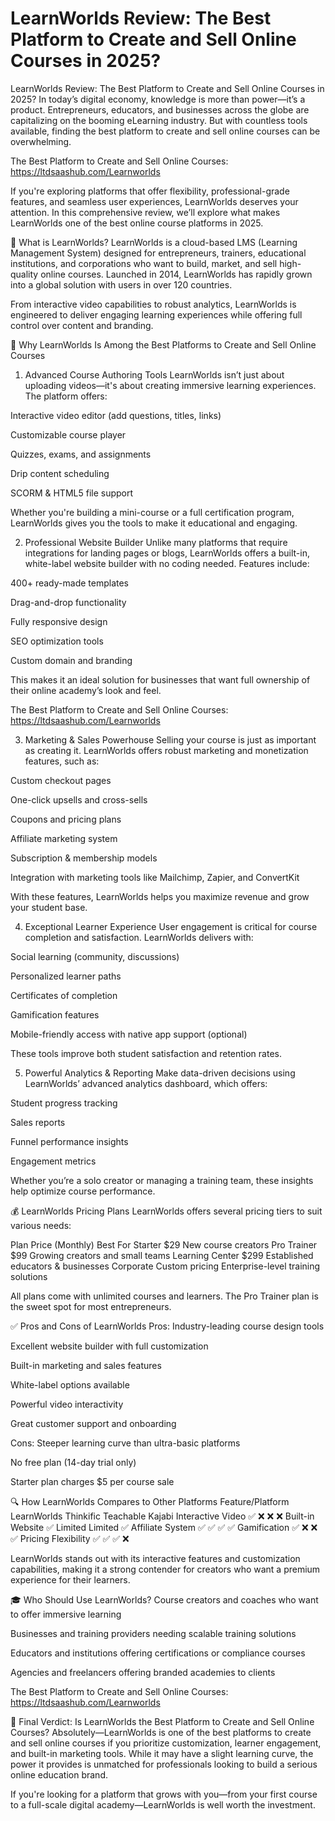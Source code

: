 # LearnWorlds Review: The Best Platform to Create and Sell Online Courses in 2025?



LearnWorlds Review: The Best Platform to Create and Sell Online Courses in 2025?
In today’s digital economy, knowledge is more than power—it’s a product. Entrepreneurs, educators, and businesses across the globe are capitalizing on the booming eLearning industry. But with countless tools available, finding the best platform to create and sell online courses can be overwhelming.


The Best Platform to Create and Sell Online Courses: https://ltdsaashub.com/Learnworlds


If you're exploring platforms that offer flexibility, professional-grade features, and seamless user experiences, LearnWorlds deserves your attention. In this comprehensive review, we’ll explore what makes LearnWorlds one of the best online course platforms in 2025.

🌟 What is LearnWorlds?
LearnWorlds is a cloud-based LMS (Learning Management System) designed for entrepreneurs, trainers, educational institutions, and corporations who want to build, market, and sell high-quality online courses. Launched in 2014, LearnWorlds has rapidly grown into a global solution with users in over 120 countries.

From interactive video capabilities to robust analytics, LearnWorlds is engineered to deliver engaging learning experiences while offering full control over content and branding.

🎯 Why LearnWorlds Is Among the Best Platforms to Create and Sell Online Courses
1. Advanced Course Authoring Tools
LearnWorlds isn’t just about uploading videos—it's about creating immersive learning experiences. The platform offers:

Interactive video editor (add questions, titles, links)

Customizable course player

Quizzes, exams, and assignments

Drip content scheduling

SCORM & HTML5 file support

Whether you're building a mini-course or a full certification program, LearnWorlds gives you the tools to make it educational and engaging.

2. Professional Website Builder
Unlike many platforms that require integrations for landing pages or blogs, LearnWorlds offers a built-in, white-label website builder with no coding needed. Features include:

400+ ready-made templates

Drag-and-drop functionality

Fully responsive design

SEO optimization tools

Custom domain and branding

This makes it an ideal solution for businesses that want full ownership of their online academy’s look and feel.

The Best Platform to Create and Sell Online Courses: https://ltdsaashub.com/Learnworlds


3. Marketing & Sales Powerhouse
Selling your course is just as important as creating it. LearnWorlds offers robust marketing and monetization features, such as:

Custom checkout pages

One-click upsells and cross-sells

Coupons and pricing plans

Affiliate marketing system

Subscription & membership models

Integration with marketing tools like Mailchimp, Zapier, and ConvertKit

With these features, LearnWorlds helps you maximize revenue and grow your student base.

4. Exceptional Learner Experience
User engagement is critical for course completion and satisfaction. LearnWorlds delivers with:

Social learning (community, discussions)

Personalized learner paths

Certificates of completion

Gamification features

Mobile-friendly access with native app support (optional)

These tools improve both student satisfaction and retention rates.

5. Powerful Analytics & Reporting
Make data-driven decisions using LearnWorlds’ advanced analytics dashboard, which offers:

Student progress tracking

Sales reports

Funnel performance insights

Engagement metrics

Whether you’re a solo creator or managing a training team, these insights help optimize course performance.

💰 LearnWorlds Pricing Plans
LearnWorlds offers several pricing tiers to suit various needs:

Plan	Price (Monthly)	Best For
Starter	$29	New course creators
Pro Trainer	$99	Growing creators and small teams
Learning Center	$299	Established educators & businesses
Corporate	Custom pricing	Enterprise-level training solutions

All plans come with unlimited courses and learners. The Pro Trainer plan is the sweet spot for most entrepreneurs.

✅ Pros and Cons of LearnWorlds
Pros:
Industry-leading course design tools

Excellent website builder with full customization

Built-in marketing and sales features

White-label options available

Powerful video interactivity

Great customer support and onboarding

Cons:
Steeper learning curve than ultra-basic platforms

No free plan (14-day trial only)

Starter plan charges $5 per course sale

🔍 How LearnWorlds Compares to Other Platforms
Feature/Platform	LearnWorlds	Thinkific	Teachable	Kajabi
Interactive Video	✅	❌	❌	❌
Built-in Website	✅	Limited	Limited	✅
Affiliate System	✅	✅	✅	✅
Gamification	✅	❌	❌	✅
Pricing Flexibility	✅	✅	✅	❌

LearnWorlds stands out with its interactive features and customization capabilities, making it a strong contender for creators who want a premium experience for their learners.

🎓 Who Should Use LearnWorlds?
Course creators and coaches who want to offer immersive learning

Businesses and training providers needing scalable training solutions

Educators and institutions offering certifications or compliance courses

Agencies and freelancers offering branded academies to clients

The Best Platform to Create and Sell Online Courses: https://ltdsaashub.com/Learnworlds


📌 Final Verdict: Is LearnWorlds the Best Platform to Create and Sell Online Courses?
Absolutely—LearnWorlds is one of the best platforms to create and sell online courses if you prioritize customization, learner engagement, and built-in marketing tools. While it may have a slight learning curve, the power it provides is unmatched for professionals looking to build a serious online education brand.

If you're looking for a platform that grows with you—from your first course to a full-scale digital academy—LearnWorlds is well worth the investment.


